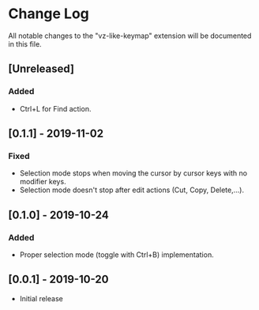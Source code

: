 # Change Log

All notable changes to the "vz-like-keymap" extension will be documented in this file.

## [Unreleased]
### Added
- Ctrl+L for Find action.

## [0.1.1] - 2019-11-02
### Fixed
- Selection mode stops when moving the cursor by cursor keys with no modifier keys.
- Selection mode doesn't stop after edit actions (Cut, Copy, Delete,...).

## [0.1.0] - 2019-10-24
### Added
- Proper selection mode (toggle with Ctrl+B) implementation.

## [0.0.1] - 2019-10-20

- Initial release

